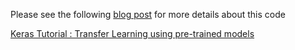 Please see the following [blog post](https://www.learnopencv.com/keras-tutorial-transfer-learning-using-pre-trained-models/) for more details about this code

[Keras Tutorial : Transfer Learning using pre-trained models](https://www.learnopencv.com/keras-tutorial-transfer-learning-using-pre-trained-models/)
